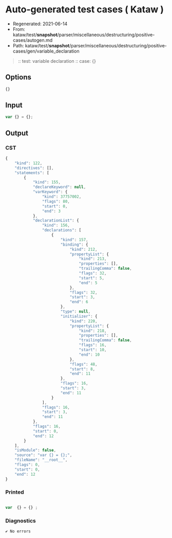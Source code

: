 # Auto-generated test cases ( Kataw )
- Regenerated: 2021-06-14
- From: kataw/test/__snapshot__/parser/miscellaneous/destructuring/positive-cases/autogen.md
- Path: kataw/test/__snapshot__/parser/miscellaneous/destructuring/positive-cases/gen/variable_declaration
> :: test: variable declaration
> :: case: {}
## Options

`````js
{}
`````
## Input

`````js
var {} = {};
`````
## Output

### CST

```javascript
{
    "kind": 122,
    "directives": [],
    "statements": [
        {
            "kind": 155,
            "declareKeyword": null,
            "varKeyword": {
                "kind": 37757002,
                "flags": 80,
                "start": 0,
                "end": 3
            },
            "declarationList": {
                "kind": 156,
                "declarations": [
                    {
                        "kind": 157,
                        "binding": {
                            "kind": 212,
                            "propertyList": {
                                "kind": 213,
                                "properties": [],
                                "trailingComma": false,
                                "flags": 32,
                                "start": 5,
                                "end": 5
                            },
                            "flags": 32,
                            "start": 3,
                            "end": 6
                        },
                        "type": null,
                        "initializer": {
                            "kind": 220,
                            "propertyList": {
                                "kind": 218,
                                "properties": [],
                                "trailingComma": false,
                                "flags": 16,
                                "start": 10,
                                "end": 10
                            },
                            "flags": 48,
                            "start": 8,
                            "end": 11
                        },
                        "flags": 16,
                        "start": 3,
                        "end": 11
                    }
                ],
                "flags": 16,
                "start": 3,
                "end": 11
            },
            "flags": 16,
            "start": 0,
            "end": 12
        }
    ],
    "isModule": false,
    "source": "var {} = {};",
    "fileName": "__root__",
    "flags": 0,
    "start": 0,
    "end": 12
}
```

### Printed

```javascript

var  {} = {} ;

```

### Diagnostics

```javascript
✔ No errors
```

